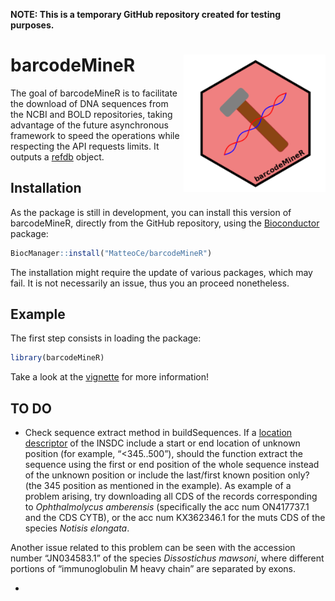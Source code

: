 
<!-- README.md is generated from README.Rmd. Please edit that file -->

**NOTE: This is a temporary GitHub repository created for testing
purposes.**

# barcodeMineR <img src='man/logo/barcodeMineR_logo.png' align="right" height="220" />

<!-- badges: start -->
<!-- badges: end -->

The goal of barcodeMineR is to facilitate the download of DNA sequences
from the NCBI and BOLD repositories, taking advantage of the future
asynchronous framework to speed the operations while respecting the API
requests limits. It outputs a
[refdb](https://github.com/fkeck/refdb?tab=readme-ov-file#refdb-a-reference-database-manager-for-r)
object.

## Installation

As the package is still in development, you can install this version of
barcodeMineR, directly from the GitHub repository, using the
[Bioconductor](https://www.bioconductor.org/install/) package:

``` r
BiocManager::install("MatteoCe/barcodeMineR")
```

The installation might require the update of various packages, which may
fail. It is not necessarily an issue, thus you an proceed nonetheless.

## Example

The first step consists in loading the package:

``` r
library(barcodeMineR)
```

Take a look at the [vignette](doc/intro_barcodeMineR.html) for more
information!

## TO DO

- Check sequence extract method in buildSequences. If a [location
  descriptor](https://www.insdc.org/submitting-standards/feature-table/#3.4.3)
  of the INSDC include a start or end location of unknown position (for
  example, “\<345..500”), should the function extract the sequence using
  the first or end position of the whole sequence instead of the unknown
  position or include the last/first known position only? (the 345
  position as mentioned in the example). As example of a problem
  arising, try downloading all CDS of the records corresponding to
  *Ophthalmolycus amberensis* (specifically the acc num ON417737.1 and
  the CDS CYTB), or the acc num KX362346.1 for the muts CDS of the
  species *Notisis elongata*.

Another issue related to this problem can be seen with the accession
number “JN034583.1” of the species *Dissostichus mawsoni*, where
different portions of “immunoglobulin M heavy chain” are separated by
exons.

- 
